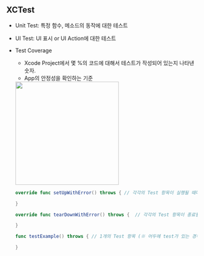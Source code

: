 ## XCTest
- Unit Test: 특정 함수, 메소드의 동작에 대한 테스트
- UI Test: UI 표시 or UI Action에 대한 테스트
- Test Coverage
  - Xcode Project에서 몇 %의 코드에 대해서 테스트가 작성되어 있는지 나타낸 숫자.
  - App의 안정성을 확인하는 기준

  <img width="272" src="https://user-images.githubusercontent.com/46417892/179194106-5d2004c8-510c-4783-a0c5-e311c5e738ee.png">

  ```swift
  override func setUpWithError() throws { // 각각의 Test 항목이 실행될 때마다, 실행되는 method

  }

  override func tearDownWithError() throws {  // 각각의 Test 항목이 종료될 때마다, 실행되는 method

  }

  func testExample() throws { // 1개의 Test 항목 (※ 어두에 test가 있는 경우, test method로 인식)

  }
  ```
